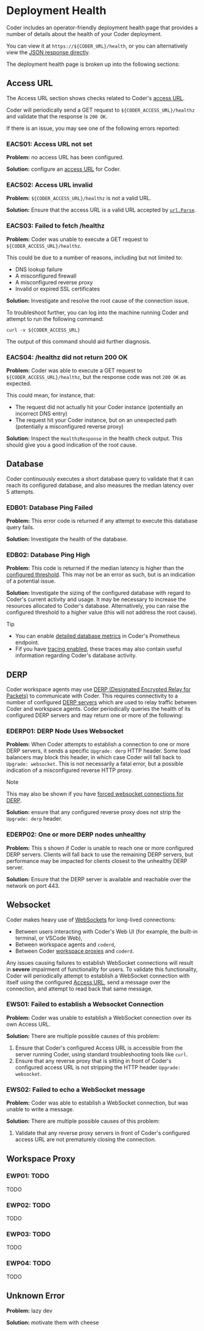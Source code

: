 # Deployment Health

Coder includes an operator-friendly deployment health page that provides a
number of details about the health of your Coder deployment.

You can view it at `https://${CODER_URL}/health`, or you can alternatively view
the [JSON response directly](../api/debug.md#debug-info-deployment-health).

The deployment health page is broken up into the following sections:

## Access URL

The Access URL section shows checks related to Coder's
[access URL](./configure.md#access-url).

Coder will periodically send a GET request to `${CODER_ACCESS_URL}/healthz` and
validate that the response is `200 OK`.

If there is an issue, you may see one of the following errors reported:

### <a name="EACS01">EACS01: Access URL not set</a>

**Problem:** no access URL has been configured.

**Solution:** configure an [access URL](./configure.md#access-url) for Coder.

### <a name="EACS02">EACS02: Access URL invalid</a>

**Problem:** `${CODER_ACCESS_URL}/healthz` is not a valid URL.

**Solution:** Ensure that the access URL is a valid URL accepted by
[`url.Parse`](https://pkg.go.dev/net/url#Parse).

### <a name="EACS03">EACS03: Failed to fetch /healthz</a>

**Problem:** Coder was unable to execute a GET request to
`${CODER_ACCESS_URL}/healthz`.

This could be due to a number of reasons, including but not limited to:

- DNS lookup failure
- A misconfigured firewall
- A misconfigured reverse proxy
- Invalid or expired SSL certificates

**Solution:** Investigate and resolve the root cause of the connection issue.

To troubleshoot further, you can log into the machine running Coder and attempt
to run the following command:

```shell
curl -v ${CODER_ACCESS_URL}
```

The output of this command should aid further diagnosis.

### <a name="EACS04">EACS04: /healthz did not return 200 OK</a>

**Problem:** Coder was able to execute a GET request to
`${CODER_ACCESS_URL}/healthz`, but the response code was not `200 OK` as
expected.

This could mean, for instance, that:

- The request did not actually hit your Coder instance (potentially an incorrect
  DNS entry)
- The request hit your Coder instance, but on an unexpected path (potentially a
  misconfigured reverse proxy)

**Solution:** Inspect the `HealthzResponse` in the health check output. This
should give you a good indication of the root cause.

## Database

Coder continuously executes a short database query to validate that it can reach its configured database, and also
measures the median latency over 5 attempts.

### <a name="EDB01">EDB01: Database Ping Failed</a>

**Problem:** This error code is returned if any attempt to execute this database query fails.

**Solution:** Investigate the health of the database.

### <a name="EDB02">EDB02: Database Ping High</a>

**Problem:** This code is returned if the median latency is higher than the [configured threshold](../cli/server.md#--health-check-threshold-database).
This may not be an error as such, but is an indication of a potential issue.

**Solution:** Investigate the sizing of the configured database with regard to Coder's current activity and usage. It
may be necessary to increase the resources allocated to Coder's database. Alternatively, you can raise the configured
threshold to a higher value (this will not address the root cause).

> [!TIP]
> - You can enable [detailed database metrics](../cli/server.md#--prometheus-collect-db-metrics) in Coder's
> Prometheus endpoint.
> - Fif you have [tracing enabled](../cli/server.md#--trace), these traces may also contain useful information regarding
> Coder's database activity.

## DERP

Coder workspace agents may use [DERP (Designated Encrypted Relay for Packets)](https://tailscale.com/blog/how-tailscale-works/#encrypted-tcp-relays-derp) to communicate with Coder.
This requires connectivity to a number of configured [DERP servers](../cli/server.md#--derp-config-path) which are used
to relay traffic between Coder and workspace agents. Coder periodically queries the health of its configured DERP servers and may return one or more of the following:

### <a name="EDERP01">EDERP01: DERP Node Uses Websocket</a>

**Problem:** When Coder attempts to establish a connection to one or more DERP servers, it sends a specific `Upgrade: derp` HTTP header.
Some load balancers may block this header, in which case Coder will fall back to `Upgrade: websocket`.
This is not necessarily a fatal error, but a possible indication of a misconfigured reverse HTTP proxy.

> [!NOTE]
> This may also be shown if you have [forced websocket connections for DERP](../cli/server.md#--derp-force-websockets).

**Solution:** ensure that any configured reverse proxy does not strip the `Upgrade: derp` header.

### <a name="EDERP02">EDERP02: One or more DERP nodes unhealthy</a>

**Problem:** This s shown if Coder is unable to reach one or more configured DERP servers. Clients will fall back to use the remaining
DERP servers, but performance may be impacted for clients closest to the unhealthy DERP server.

**Solution:** Ensure that the DERP server is available and reachable over the network on port 443.

## Websocket

Coder makes heavy use of [WebSockets](https://datatracker.ietf.org/doc/rfc6455/) for long-lived connections:
- Between users interacting with Coder's Web UI (for example, the built-in terminal, or VSCode Web),
- Between workspace agents and `coderd`,
- Between Coder [workspace proxies](../admin/workspace-proxies.md) and `coderd`.

Any issues causing failures to establish WebSocket connections will result in **severe** impairment of functionality for
users. To validate this functionality, Coder will periodically attempt to establish a WebSocket connection with itself
using the configured [Access URL](#access-url), send a message over the connection, and attempt to read back that same message.

### <a name="EWS01">EWS01: Failed to establish a Websocket Connection</a>

**Problem:** Coder was unable to establish a WebSocket connection over its own Access URL.

**Solution:** There are multiple possible causes of this problem:

1. Ensure that Coder's configured Access URL is accessible from the server running Coder, using standard
troubleshooting tools like `curl`.
1. Ensure that any reverse proxy that is sitting in front of Coder's configured access URL is not stripping the HTTP header `Upgrade: websocket`.

### <a name="EWS02">EWS02: Failed to echo a WebSocket message</a>

**Problem:** Coder was able to establish a WebSocket connection, but was unable to write a message.

**Solution:** There are multiple possible causes of this problem:

1. Validate that any reverse proxy servers in front of Coder's configured access URL are not prematurely closing the connection.

## Workspace Proxy

### <a name="EWP01">EWP01: TODO</a>

TODO

### <a name="EWP02">EWP02: TODO</a>

TODO

### <a name="EWP03">EWP03: TODO</a>

TODO

### <a name="EWP04">EWP04: TODO</a>

TODO

## <a name="EUNKNOWN">Unknown Error</a>

**Problem:** lazy dev

**Solution:** motivate them with cheese

